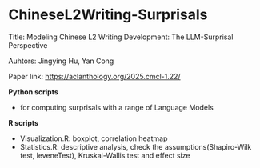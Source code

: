 # ChineseL2Writing-Surprisals
Title: Modeling Chinese L2 Writing Development:  The LLM-Surprisal Perspective

Auhtors: Jingying Hu, Yan Cong

Paper link: https://aclanthology.org/2025.cmcl-1.22/

**Python scripts**
- for computing surprisals with a range of Language Models

**R scripts**
- Visualization.R: boxplot, correlation heatmap
- Statistics.R: descriptive analysis, check the assumptions(Shapiro-Wilk test, leveneTest), Kruskal-Wallis test and effect size
